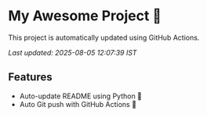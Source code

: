# My Awesome Project 🚀

This project is automatically updated using GitHub Actions.

_Last updated: 2025-08-05 12:07:39 IST_

## Features
- Auto-update README using Python 🐍
- Auto Git push with GitHub Actions 🤖

